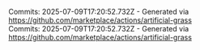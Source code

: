 Commits: 2025-07-09T17:20:52.732Z - Generated via https://github.com/marketplace/actions/artificial-grass
<br>
Commits: 2025-07-09T17:20:52.732Z - Generated via https://github.com/marketplace/actions/artificial-grass
<br>
